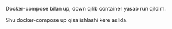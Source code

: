 Docker-compose bilan up, down  qilib container yasab run qildim. 

Shu docker-compose up qisa ishlashi kere aslida.
